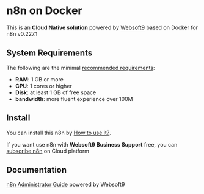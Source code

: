 # n8n on Docker  

This is an **Cloud Native solution** powered by [Websoft9](https://www.websoft9.com) based on Docker for n8n v0.227.1

## System Requirements

The following are the minimal [recommended requirements](https://docs.n8n.io/hosting/installation/docker/):

* **RAM**: 1 GB or more
* **CPU**: 1 cores or higher
* **Disk**: at least 1 GB of free space
* **bandwidth**: more fluent experience over 100M  

## Install

You can install this n8n by [How to use it?](https://github.com/Websoft9/docker-library#how-to-use-it).   

If you want use n8n with **Websoft9 Business Support** free, you can [subscribe n8n](https://www.websoft9.com/apps) on Cloud platform

## Documentation

[n8n Administrator Guide](https://support.websoft9.com/docs/n8n) powered by Websoft9
